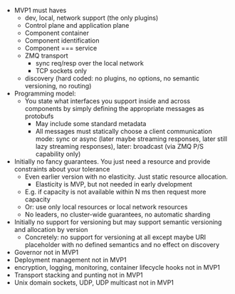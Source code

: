 * MVP1 must haves
    * dev, local, network support (the only plugins)
    * Control plane and application plane
    * Component container
    * Component identification
    * Component === service
    * ZMQ transport
        * sync req/resp over the local network
        * TCP sockets only
    * discovery (hard coded: no plugins, no options, no semantic versioning, no routing)
* Programming model:
    * You state what interfaces you support inside and across components by simply defining the appropriate messages as protobufs
        * May include some standard metadata
        * All messages must statically choose a client communication mode: sync or async (later maybe streaming responses, later still lazy streaming responses), later: broadcast (via ZMQ P/S capability only)
* Initially no fancy guarantees. You just need a resource and provide constraints about your tolerance
    * Even earlier version with no elasticity. Just static resource allocation.
        * Elasticity is MVP, but not needed in early dvelopment
    * E.g. if capacity is not available within N ms then request more capacity
    * Or: use only local resources or local network resources
    * No leaders, no cluster-wide guarantees, no automatic sharding
* Initially no support for versioning but may support semantic versioning and allocation by version
    * Concretely: no support for versioning at all except maybe URI placeholder with no defined semantics and no effect on discovery
* Governor not in MVP1
* Deployment management not in MVP1
* encryption, logging, monitoring, container lifecycle hooks not in MVP1
* Transport stacking and punting not in MVP1
* Unix domain sockets, UDP, UDP multicast not in MVP1

